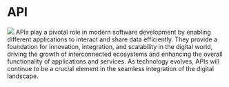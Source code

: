 <h1>API</h1>
<img src="https://user-images.githubusercontent.com/73097560/115834477-dbab4500-a447-11eb-908a-139a6edaec5c.gif">
APIs play a pivotal role in modern software development by enabling different applications to interact and share data efficiently. They provide a foundation for innovation, integration, and scalability in the digital world, driving the growth of interconnected ecosystems and enhancing the overall functionality of applications and services. As technology evolves, APIs will continue to be a crucial element in the seamless integration of the digital landscape.







